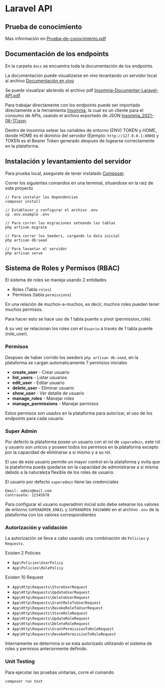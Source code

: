 # Laravel API

## Prueba de conocimiento

Mas información en [Prueba-de-conocimiento.pdf](/docs/Prueba-de-conocimiento.pdf)

## Documentación de los endpoints

En la carpeta `docs` se encuentra toda la documentación de los endpoints.

La documentación puede visualizarse en vivo levantando
un servidor local al archivo [Documentación en vivo](/docs/InsomniaDocumenter/index.html)

Se puede visualizar abriendo el archivo pdf [Insomnia-Documenter-Laravel-API.pdf](/docs/Insomnia-Documenter-Laravel-API.pdf)

Para trabajar directamente con los endpoints puede ser importado directamente a la herramienta [Insomnia](https://insomnia.rest/download), la cual es un cliente para el consumo de APIs, usando el archivo exportado de JSON [Insomnia_2021-06-17.json](/docs/Insomnia_2021-06-17.json).

Dentro de insomnia setear las variables de entorno (ENV) TOKEN y HOME, donde HOME es el dominio del servidor (Ejemplo: `http://127.0.0.1:8000`) y TOKEN es el Bearer Token generado despues de logearse correctamente en la plataforma.

## Instalación y levantamiento del servidor

Para prueba local, asegurate de tener instalado [Composer](https://getcomposer.org/download/).

Correr los siguientes comandos en una terminal,
situandose en la raiz de este proyecto
```
// Para instalar las dependencias
composer install

// Establecer y configurar el archivo .env
cp .env.example .env

// Para correr las migraciones seteando las tablas
php artisan migrate

// Para correr los Seeders, cargando la data inicial
php artisan db:seed

// Para levantar el servidor
php artisan serve
```

## Sistema de Roles y Permisos (RBAC)

El sistema de roles se maneja usando 2 entidades

* Roles (Tabla `roles`)
* Permisos (tabla `permissions`)

En una relación de muchos-a-muchos, es decir, muchos
roles pueden tener muchos permisos.

Para hacer esto se hace uso de 1 tabla puente o pivot (permission_role).

A su vez se relacionan los roles con el `Usuario` a través
de 1 tabla puente (role_user).

### Permisos

Despues de haber corrido los seeders `php artisan db:seed`,
en la plataforma se cargan automaticamente 7 permisios iniciales

* **create_user** - Crear usuario
* **list_users** - Listar usuarios
* **edit_user** - Editar usuario
* **delete_user** - Eliminar usuario
* **show_user** - Ver detalle de usuario
* **manage_roles** - Manejar roles
* **manage_permissions** - Manejar permisos

Estos permisos son usados en la plataforma para autorizar,
el uso de los endpoints para cada usuario.

### Super Admin

Por defecto la plataforma posee un usuario con el rol
de `superadmin`, este rol y usuario son unicos y poseen todos los permisos en la plataforma excepto por la 
capacidad de eliminarse a si mismo y a su rol.

El uso de este usuario permite un mayor control en la
plataforma y evita que la plataforma pueda quedarse
sin la capacidad de administrarse a si misma debido
a la naturaleza flexible de los roles de usuario.

El usuario por defecto `superadmin` tiene las credenciales

```
Email: admin@mail.com
Contraseña: 12345678
```

Para configurar el usuario superadmin inicial solo debe setearse
los valores de entorno `SUPERADMIN_EMAIL` y `SUPERADMIN_PASSWORD`
en el archivo `.env` de la plataforma con los valores correspondientes

### Autorización y validación

La autorización se lleva a cabo usando una combinación de
`Policies` y `Requests`.

Existen 2 Policies

* `App\Policies\UserPolicy`
* `App\Policies\RolePolicy`

Existen 10 Request

* `App\Http\Requests\StoreUserRequest`
* `App\Http\Requests\UpdateUserRequest`
* `App\Http\Requests\DeleteUserRequest`
* `App\Http\Requests\GrantRoleToUserRequest`
* `App\Http\Requests\RevokeRoleToUserRequest`
* `App\Http\Requests\StoreRoleRequest`
* `App\Http\Requests\UpdateRoleRequest`
* `App\Http\Requests\DeleteRoleRequest`
* `App\Http\Requests\GrantPermissionToRoleRequest`
* `App\Http\Requests\RevokePermissionToRoleRequest`

Internamente se determina si se esta autorizado utilizando
el sistema de roles y permisos anteriormente definido.

### Unit Testing

Para ejecutar las pruebas unitarias, corre el comando

```
composer run test
```
